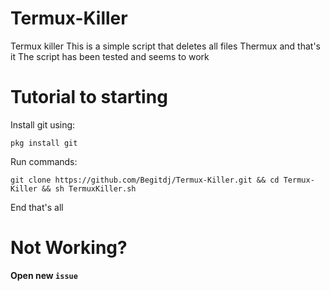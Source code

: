# Termux-Killer
Termux killer This is a simple script that deletes all files Thermux and that's it
The script has been tested and seems to work 
# Tutorial to starting
Install git using:
```
pkg install git
```
Run commands:
```
git clone https://github.com/Begitdj/Termux-Killer.git && cd Termux-Killer && sh TermuxKiller.sh
```
End that's all 
# Not Working?
**Open new `issue`**
